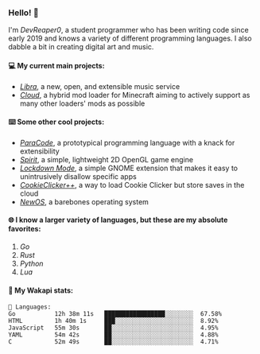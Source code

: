 ### Hello! 👋

I'm _DevReaper0_, a student programmer who has been writing code since early 2019 and knows a variety of different programming languages. I also dabble a bit in creating digital art and music.

#### 💻 My current main projects:

-   _[Libra](https://github.com/LibraMusic)_, a new, open, and extensible music service
-   _[Cloud](https://github.com/CloudLoaderMC/CloudLoader)_, a hybrid mod loader for Minecraft aiming to actively support as many other loaders' mods as possible

#### ⌨️ Some other cool projects:

-   _[ParaCode](https://github.com/ParaCodeLang/ParaCode)_, a prototypical programming language with a knack for extensibility
-   _[Spirit](https://gitlab.com/DevReaper0/SpiritEngine)_, a simple, lightweight 2D OpenGL game engine
-   _[Lockdown Mode](https://github.com/DevReaper0/GNOME-LockdownMode)_, a simple GNOME extension that makes it easy to unintrusively disallow specific apps
-   _[CookieClicker++](https://github.com/DevReaper0/CookieClickerPlusPlus)_, a way to load Cookie Clicker but store saves in the cloud
-   _[NewOS](https://github.com/DevReaper0/NewOS)_, a barebones operating system

#### 🌐 I know a larger variety of languages, but these are my absolute favorites:

1. _Go_
2. _Rust_
3. _Python_
4. _Lua_

#### 📡 My Wakapi stats:

```text
💾 Languages:
Go           12h 38m 11s   █████████████████░░░░░░░░  67.58%
HTML         1h 40m 1s     ███░░░░░░░░░░░░░░░░░░░░░░  8.92%
JavaScript   55m 30s       ██░░░░░░░░░░░░░░░░░░░░░░░  4.95%
YAML         54m 42s       ██░░░░░░░░░░░░░░░░░░░░░░░  4.88%
C            52m 49s       ██░░░░░░░░░░░░░░░░░░░░░░░  4.71%
```
